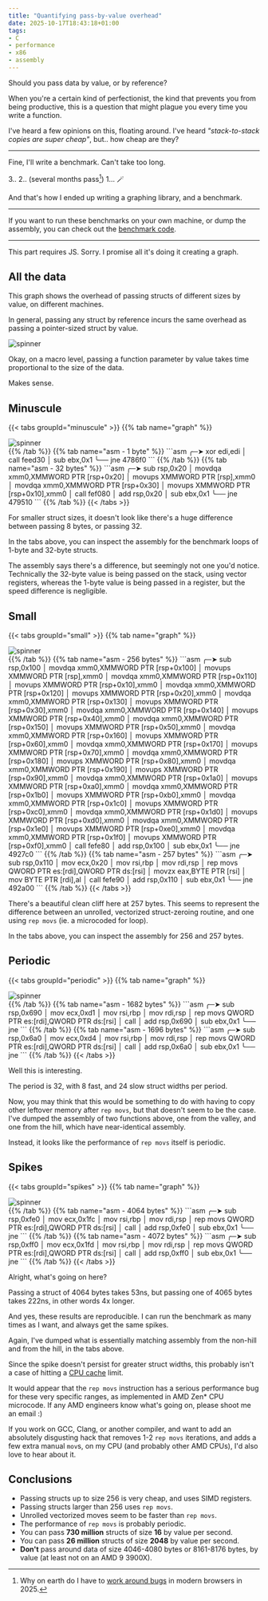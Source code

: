 ```yaml
---
title: "Quantifying pass-by-value overhead"
date: 2025-10-17T18:43:18+01:00
tags:
- C
- performance
- x86
- assembly
---
```


Should you pass data by value, or by reference?

<!--more-->

<link href="https://cdn.jsdelivr.net/npm/smolgraph@2.1.7/graph.min.css" rel="stylesheet">

<!-- NOTE Assembly dump command: objdump --visualize-jumps -M intel intel-mnemonic --no-show-raw-insn --no-addresses -d benchmark -->

When you're a certain kind of perfectionist, the kind that prevents you from
being productive, this is a question that might plague you every time you write
a function.

I've heard a few opinions on this, floating around. I've heard *"stack-to-stack
copies are super cheap"*, but.. how cheap are they?

---

Fine, I'll write a benchmark. Can't take too long.

3.. 2.. (several months pass[^1]) 1... 🪄

And that's how I ended up writing a graphing library, and a benchmark.

---

If you want to run these benchmarks on your own machine, or dump the
assembly, you can check out the [benchmark code](https://github.com/414owen/call-by-value-benchmarks).

---

<noscript>
This part requires JS. Sorry.
I promise all it's doing it creating a graph.
</noscript>


## All the data

This graph shows the overhead of passing structs of different sizes by value,
on different machines.

In general, passing any struct by reference incurs the same overhead as passing
a pointer-sized struct by value.

<div class="graph">
<img alt="spinner" src="/img/hourglass-d.webp">
</div>

Okay, on a macro level, passing a function parameter by value takes time
proportional to the size of the data.

Makes sense.


## Minuscule

{{< tabs groupId="minuscule" >}}
{{% tab name="graph" %}}
<div class="graph" data-initial-min="0" data-initial-max="128" data-series="amd">
<img alt="spinner" src="/img/hourglass-d.webp">
</div>
{{% /tab %}}
{{% tab name="asm - 1 byte" %}}
```asm
╭─➤ xor    edi,edi
│   call   feed30 <pass_1_fields_by_value>
│   sub    ebx,0x1
╰── jne    4786f0 <bench_1+0x20>
```
{{% /tab %}}
{{% tab name="asm - 32 bytes" %}}
```asm
╭─➤ sub    rsp,0x20
│   movdqa xmm0,XMMWORD PTR [rsp+0x20]
│   movups XMMWORD PTR [rsp],xmm0
│   movdqa xmm0,XMMWORD PTR [rsp+0x30]
│   movups XMMWORD PTR [rsp+0x10],xmm0
│   call   fef080 <pass_32_fields_by_value>
│   add    rsp,0x20
│   sub    ebx,0x1
╰── jne    479510 <bench_32+0x40>
```
{{% /tab %}}
{{< /tabs >}}

For smaller struct sizes, it doesn't look like there's a huge difference
between passing 8 bytes, or passing 32.

In the tabs above, you can inspect the assembly for the benchmark loops
of 1-byte and 32-byte structs.

The assembly says there's a difference, but seemingly not one you'd notice.
Technically the 32-byte value is being passed on the stack, using vector
registers, whereas the 1-byte value is being passed in a register,
but the speed difference is negligible.

## Small

{{< tabs groupId="small" >}}
{{% tab name="graph" %}}
<div class="graph" data-initial-min="0" data-initial-max="500" data-series="amd">
<img alt="spinner" src="/img/hourglass-d.webp">
</div>
{{% /tab %}}
{{% tab name="asm - 256 bytes" %}}
```asm
╭─➤ sub    rsp,0x100
│   movdqa xmm0,XMMWORD PTR [rsp+0x100]
│   movups XMMWORD PTR [rsp],xmm0
│   movdqa xmm0,XMMWORD PTR [rsp+0x110]
│   movups XMMWORD PTR [rsp+0x10],xmm0
│   movdqa xmm0,XMMWORD PTR [rsp+0x120]
│   movups XMMWORD PTR [rsp+0x20],xmm0
│   movdqa xmm0,XMMWORD PTR [rsp+0x130]
│   movups XMMWORD PTR [rsp+0x30],xmm0
│   movdqa xmm0,XMMWORD PTR [rsp+0x140]
│   movups XMMWORD PTR [rsp+0x40],xmm0
│   movdqa xmm0,XMMWORD PTR [rsp+0x150]
│   movups XMMWORD PTR [rsp+0x50],xmm0
│   movdqa xmm0,XMMWORD PTR [rsp+0x160]
│   movups XMMWORD PTR [rsp+0x60],xmm0
│   movdqa xmm0,XMMWORD PTR [rsp+0x170]
│   movups XMMWORD PTR [rsp+0x70],xmm0
│   movdqa xmm0,XMMWORD PTR [rsp+0x180]
│   movups XMMWORD PTR [rsp+0x80],xmm0
│   movdqa xmm0,XMMWORD PTR [rsp+0x190]
│   movups XMMWORD PTR [rsp+0x90],xmm0
│   movdqa xmm0,XMMWORD PTR [rsp+0x1a0]
│   movups XMMWORD PTR [rsp+0xa0],xmm0
│   movdqa xmm0,XMMWORD PTR [rsp+0x1b0]
│   movups XMMWORD PTR [rsp+0xb0],xmm0
│   movdqa xmm0,XMMWORD PTR [rsp+0x1c0]
│   movups XMMWORD PTR [rsp+0xc0],xmm0
│   movdqa xmm0,XMMWORD PTR [rsp+0x1d0]
│   movups XMMWORD PTR [rsp+0xd0],xmm0
│   movdqa xmm0,XMMWORD PTR [rsp+0x1e0]
│   movups XMMWORD PTR [rsp+0xe0],xmm0
│   movdqa xmm0,XMMWORD PTR [rsp+0x1f0]
│   movups XMMWORD PTR [rsp+0xf0],xmm0
│   call   fefe80 <pass_256_fields_by_value>
│   add    rsp,0x100
│   sub    ebx,0x1
╰── jne    4927c0 <bench_256+0x100>
```
{{% /tab %}}
{{% tab name="asm - 257 bytes" %}}
```asm
╭─➤ sub    rsp,0x110
│   mov    ecx,0x20
│   mov    rsi,rbp
│   mov    rdi,rsp
│   rep movs QWORD PTR es:[rdi],QWORD PTR ds:[rsi]
│   movzx  eax,BYTE PTR [rsi]
│   mov    BYTE PTR [rdi],al
│   call   fefe90 <pass_257_fields_by_value>
│   add    rsp,0x110
│   sub    ebx,0x1
╰── jne    492a00 <bench_257+0x110>
```
{{% /tab %}}
{{< /tabs >}}

There's a beautiful clean cliff here at 257 bytes. This seems to represent the
difference between an unrolled, vectorized struct-zeroing routine, and one using
`rep movs` (ie. a microcoded for loop).

In the tabs above, you can inspect the assembly for 256 and 257 bytes.


## Periodic

{{< tabs groupId="periodic" >}}
{{% tab name="graph" %}}
<div class="graph" data-initial-min="1600" data-initial-max="1800" data-series="amd">
<img alt="spinner" src="/img/hourglass-d.webp">
</div>
{{% /tab %}}
{{% tab name="asm - 1682 bytes" %}}
```asm
╭─➤ sub    rsp,0x690
│   mov    ecx,0xd1
│   mov    rsi,rbp
│   mov    rdi,rsp
│   rep movs QWORD PTR es:[rdi],QWORD PTR ds:[rsi]
│   call   <pass_1672_fields_by_value>
│   add    rsp,0x690
│   sub    ebx,0x1
╰── jne    <bench_1672+0x120>
```
{{% /tab %}}
{{% tab name="asm - 1696 bytes" %}}
```asm
╭─➤ sub    rsp,0x6a0
│   mov    ecx,0xd4
│   mov    rsi,rbp
│   mov    rdi,rsp
│   rep movs QWORD PTR es:[rdi],QWORD PTR ds:[rsi]
│   call   <pass_1696_fields_by_value>
│   add    rsp,0x6a0
│   sub    ebx,0x1
╰── jne    <bench_1696+0x100>
```
{{% /tab %}}
{{< /tabs >}}

Well this is interesting.

The period is 32, with 8 fast, and 24 slow struct widths per period.

Now, you may think that this would be something to do with having to copy
other leftover memory after `rep movs`, but that doesn't seem to be the
case. I've dumped the assembly of two functions above, one from the valley,
and one from the hill, which have near-identical assembly.

Instead, it looks like the performance of `rep movs` itself is periodic.

## Spikes

{{< tabs groupId="spikes" >}}
{{% tab name="graph" %}}
<div class="graph" data-initial-min="0" data-initial-max="12000" data-series="amd">
<img alt="spinner" src="/img/hourglass-d.webp">
</div>
{{% /tab %}}
{{% tab name="asm - 4064 bytes" %}}
```asm
╭─➤ sub    rsp,0xfe0
│   mov    ecx,0x1fc
│   mov    rsi,rbp
│   mov    rdi,rsp
│   rep movs QWORD PTR es:[rdi],QWORD PTR ds:[rsi]
│   call   <pass_4064_fields_by_value>
│   add    rsp,0xfe0
│   sub    ebx,0x1
╰── jne    <bench_4064+0x100>
```
{{% /tab %}}
{{% tab name="asm - 4072 bytes" %}}
```asm
╭─➤ sub    rsp,0xff0
│   mov    ecx,0x1fd
│   mov    rsi,rbp
│   mov    rdi,rsp
│   rep movs QWORD PTR es:[rdi],QWORD PTR ds:[rsi]
│   call   <pass_4072_fields_by_value>
│   add    rsp,0xff0
│   sub    ebx,0x1
╰── jne    <bench_4072+0x120>
```
{{% /tab %}}
{{< /tabs >}}

Alright, what's going on here?

Passing a struct of 4064 bytes takes 53ns, but passing one of 4065 bytes takes 222ns,
in other words 4x longer.

And yes, these results are reproducible. I can run the benchmark as
many times as I want, and always get the same spikes.

Again, I've dumped what is essentially matching assembly from the non-hill and
from the hill, in the tabs above.

Since the spike doesn't persist for greater struct widths, this probably isn't
a case of hitting a [CPU cache](https://en.wikipedia.org/wiki/CPU_cache)
limit.

It would appear that the `rep movs` instruction has a serious performance bug
for these very specific ranges, as implemented in AMD Zen* CPU microcode.
If any AMD engineers know what's going on, please shoot me an email :)

If you work on GCC, Clang, or another compiler, and want to add an
absolutely disgusting hack that removes 1-2 `rep movs` iterations, and
adds a few extra manual `mov`s, on my CPU (and probably other AMD CPUs),
I'd also love to hear about it.

## Conclusions

* Passing structs up to size 256 is very cheap, and uses SIMD registers.
* Passing structs larger than 256 uses `rep movs`.
* Unrolled vectorized moves seem to be faster than `rep movs`.
* The performance of `rep movs` is probably periodic.
* You can pass **730 million** structs of size **16** by value per second.
* You can pass **26 million** structs of size **2048** by value per second.
* **Don't** pass around data of size 4046-4080 bytes or 8161-8176 bytes,
  by value (at least not on an AMD 9 3900X).

<script type="module">

import { drawGraph } from "https://cdn.jsdelivr.net/npm/smolgraph@2.1.7/+esm";

const cachePromise = promise => {
  let res = undefined;
  let err = undefined;

  const handlers = [];

  promise.then(a => {res = a;}).catch(a => {err = a;}).finally(() => {
    for (const handler of handlers) {
      handler();
    }
  });

  const immediate = () => err ? Promise.reject(err) : Promise.resolve(res);
  return () => {
    if (res || err) {
      return immediate();
    }
    return new Promise((res, rej) => {
      handlers.push(() => {
        immediate().then(res, rej);
      })
    });
  };
};

const loadDataFile = (label, url) => cachePromise(
  fetch(url)
    .then(res => res.json())
    .then(data => ({ data: data.map((n, i) => [i + 1, n]), label }))
);

const seriesData = {
  amd: ["#70a7c2", loadDataFile("AMD Ryzen 3900x", "/struct-size-data/3900x.json")],
  arm: ["#a7c270", loadDataFile("Apple M2", "/struct-size-data/arm-m2.json")],
  // dave_amd: loadDataFile("amd ryzen 7 7735U", "/struct-size-data/dave-laptop-amd.json"),
  dave_intel: ["#c270a7", loadDataFile("Intel Core i5-12400F", "/struct-size-data/dave-desktop-intel.json")],
  // intel: loadDataFile("intel core 7 ultra", "/struct-size-data/intel-core-ultra-7.json")
};

const mkEWMA = period => {
  let average = null;
  const alpha = 2 / (period + 1);
  return value => {
    if (typeof value !== 'number' || isNaN(value)) {
      return average;
    }
    if (average === null) {
      // First value. The average is just this value.
      average = value;
    } else {
      // EWMA formula
      average = (alpha * value) + (1 - alpha) * average;
    }
    return average;
  };
};

[...document.getElementsByClassName("graph")].forEach(element => {
  let { initialMin, initialMax, series } = element.dataset;
  if (initialMin) {
    initialMin = parseInt(initialMin);
  }
  if (initialMax) {
    initialMax = parseInt(initialMax);
  }
  if (series) {
    series = [series];
  } else {
    series = ["arm", "amd", "dave_intel"];
  }
  const fidelity = numPoints => {
    let res = 1;
    while (numPoints / res > 2000) {
      res += 1;
    }
    return res;
  };

  const abs = Math.abs;

  Promise.all(series.map(k => seriesData[k][1]().then(a => [k, a]))).then(data => {

    const lineColors = data.map(a => seriesData[a[0]][0]);
    data = data.map(a => a[1]);
    initialMin ||= 0;
    initialMax ||= data[0].data.at(-1)[0];


    const boundData = (minX, maxX) => {
      const numPoints = maxX - minX + 1;
      const skip = fidelity(numPoints);
      const ewma = mkEWMA(numPoints/50);
      return data.map(({data,label}) => {
        const points = data.slice(Math.max(0, minX), maxX).filter(([x, y], i) => {
          return i % skip == 0 || abs(ewma(y) - y) > 70;
        });
        return {
          label,
          data: points
        };
      });
    };
    data = boundData(initialMin, initialMax);
    element.innerText = "";

    const graphConfig = {
      width: 800,
      height: 500,
      maxTicks: {x: 10, y: 10},
      lineColors,
      axisLabels: {
        x: 'Struct size',
        y: 'Time (ns/call)'
      },
      data,
      loadData: boundData
    };

    let svg = drawGraph(graphConfig);
    element.appendChild(svg);
  });
})
</script>

[^1]: Why on earth do I have to [work around bugs](https://github.com/414owen/smolgraph/commit/39d21a48733c3c57877ee880febb78a8dac9f318) in modern browsers in 2025.

